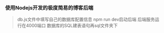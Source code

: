 ### 使用Nodejs开发的极度简易的博客后端
> db.js文件中填写自己的数据库配置信息
> npm run dev启动后端 后端服务运行在4000端口
> 数据库的SQL建表语句再sql文件夹下